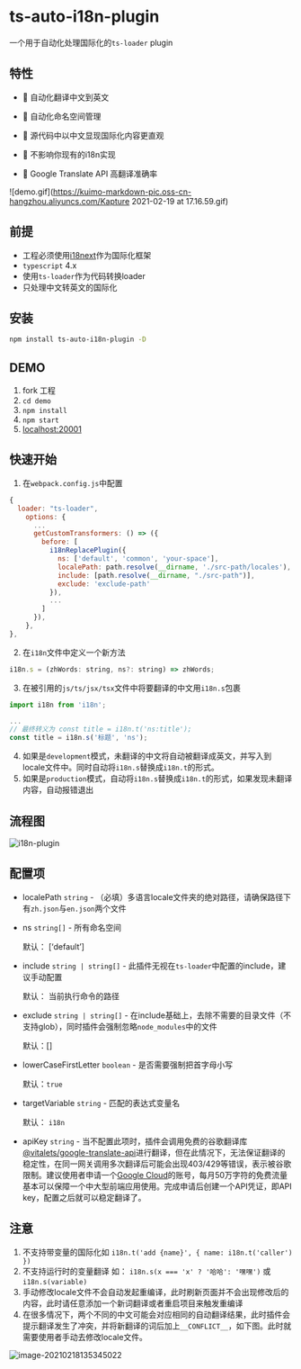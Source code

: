 # ts-auto-i18n-plugin

一个用于自动化处理国际化的`ts-loader` plugin

## 特性

- 🚀 自动化翻译中文到英文

- 💼 自动化命名空间管理

- 🥽 源代码中以中文显现国际化内容更直观

- 🤝 不影响你现有的i18n实现

- 🍻 Google Translate API 高翻译准确率

  

![demo.gif](https://kuimo-markdown-pic.oss-cn-hangzhou.aliyuncs.com/Kapture 2021-02-19 at 17.16.59.gif)

## 前提

- 工程必须使用[i18next](https://www.npmjs.com/package/i18next)作为国际化框架
- `typescript` 4.x
- 使用`ts-loader`作为代码转换loader
- 只处理中文转英文的国际化



## 安装

```bash
npm install ts-auto-i18n-plugin -D
```



## DEMO

1. fork 工程
2. `cd demo`
3. `npm install`
4. `npm start`
5. [localhost:20001](http://localhost:20001)



## 快速开始

1. 在`webpack.config.js`中配置

```javascript
{
  loader: "ts-loader",
    options: {
      ...
      getCustomTransformers: () => ({
        before: [ 
          i18nReplacePlugin({
            ns: ['default', 'common', 'your-space'],
            localePath: path.resolve(__dirname, './src-path/locales'),
            include: [path.resolve(__dirname, "./src-path")],
            exclude: 'exclude-path'
          }),
          ...
        ]
      }),
    },
},
```

2. 在`i18n`文件中定义一个新方法

```javascript
i18n.s = (zhWords: string, ns?: string) => zhWords;
```

3. 在被引用的`js/ts/jsx/tsx`文件中将要翻译的中文用`i18n.s`包裹

```javascript
import i18n from 'i18n';

...
// 最终转义为 const title = i18n.t('ns:title');
const title = i18n.s('标题', 'ns');
```

4. 如果是`development`模式，未翻译的中文将自动被翻译成英文，并写入到locale文件中。同时自动将`i18n.s`替换成`i18n.t`的形式。
5. 如果是`production`模式，自动将`i18n.s`替换成`i18n.t`的形式，如果发现未翻译内容，自动报错退出



## 流程图

![i18n-plugin](https://kuimo-markdown-pic.oss-cn-hangzhou.aliyuncs.com/i18n-plugin.png)



## 配置项

- localePath `string` - （必填）多语言locale文件夹的绝对路径，请确保路径下有`zh.json`与`en.json`两个文件

- ns `string[]` - 所有命名空间

  默认： [‘default’]
  
- include `string | string[]` - 此插件无视在`ts-loader`中配置的include，建议手动配置

  默认： 当前执行命令的路径

- exclude `string | string[]` - 在include基础上，去除不需要的目录文件（不支持glob），同时插件会强制忽略`node_modules`中的文件

  默认：[]

- lowerCaseFirstLetter `boolean` - 是否需要强制把首字母小写

   默认：`true`

- targetVariable `string` - 匹配的表达式变量名

   默认： `i18n`

- apiKey `string` - 当不配置此项时，插件会调用免费的谷歌翻译库[@vitalets/google-translate-api](https://www.npmjs.com/package/@vitalets/google-translate-api)进行翻译，但在此情况下，无法保证翻译的稳定性，在同一网关调用多次翻译后可能会出现403/429等错误，表示被谷歌限制。建议使用者申请一个[Google Cloud](https://cloud.google.com/translate/docs/)的账号，每月50万字符的免费流量基本可以保障一个中大型前端应用使用。完成申请后创建一个API凭证，即API key，配置之后就可以稳定翻译了。



## 注意

1. 不支持带变量的国际化如 `i18n.t('add {name}', { name: i18n.t('caller') })`
2. 不支持运行时的变量翻译 如： `i18n.s(x === 'x' ? '哈哈': '嘿嘿')` 或 `i18n.s(variable)`
3. 手动修改locale文件不会自动发起重编译，此时刷新页面并不会出现修改后的内容，此时请任意添加一个新词翻译或者重启项目来触发重编译
4. 在很多情况下，两个不同的中文可能会对应相同的自动翻译结果，此时插件会提示翻译发生了冲突，并将新翻译的词后加上`__CONFLICT__`，如下图。此时就需要使用者手动去修改locale文件。

![image-20210218135345022](https://kuimo-markdown-pic.oss-cn-hangzhou.aliyuncs.com/image-20210218135345022.png)